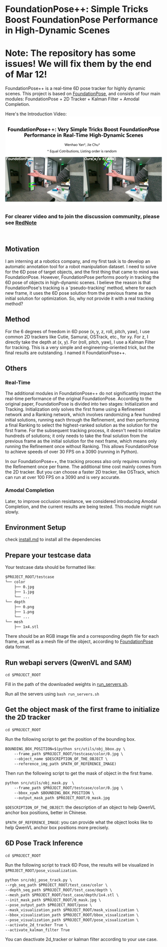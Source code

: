 # FoundationPose++: Simple Tricks Boost FoundationPose Performance in High-Dynamic Scenes
# Note: The repository has some issues! We will fix them by the end of Mar 12!

FoundationPose++ is a real-time 6D pose tracker for highly dynamic scenes. 
This project is based on [FoundationPose](https://github.com/NVlabs/FoundationPose), and consists of four main modules: FoundationPose + 2D Tracker + Kalman Filter + Amodal Completion.

Here's the Introduction Video:
[![FoundationPose++](.figs/FoundationPose++.png)](https://private-user-images.githubusercontent.com/105377443/421755163-34d1015c-8362-4f2d-a326-e45f9b873549.mp4?jwt=eyJhbGciOiJIUzI1NiIsInR5cCI6IkpXVCJ9.eyJpc3MiOiJnaXRodWIuY29tIiwiYXVkIjoicmF3LmdpdGh1YnVzZXJjb250ZW50LmNvbSIsImtleSI6ImtleTUiLCJleHAiOjE3NDE3NjQ5MjksIm5iZiI6MTc0MTc2NDYyOSwicGF0aCI6Ii8xMDUzNzc0NDMvNDIxNzU1MTYzLTM0ZDEwMTVjLTgzNjItNGYyZC1hMzI2LWU0NWY5Yjg3MzU0OS5tcDQ_WC1BbXotQWxnb3JpdGhtPUFXUzQtSE1BQy1TSEEyNTYmWC1BbXotQ3JlZGVudGlhbD1BS0lBVkNPRFlMU0E1M1BRSzRaQSUyRjIwMjUwMzEyJTJGdXMtZWFzdC0xJTJGczMlMkZhd3M0X3JlcXVlc3QmWC1BbXotRGF0ZT0yMDI1MDMxMlQwNzMwMjlaJlgtQW16LUV4cGlyZXM9MzAwJlgtQW16LVNpZ25hdHVyZT1jODQxNTE1MTYyZjRkYzc0ZTBiM2NjZWM3NTgxOTY0NzU0NTRhNzViMmE2MTQ5Mzc2MDdmZTVmMDFhNDNkZmZkJlgtQW16LVNpZ25lZEhlYWRlcnM9aG9zdCJ9.AkrXNIeBm3NNUNus6aCZpwG28aCviowF5pzlajR-Yhg)

### For clearer video and to join the discussion community, please see [RedNote](https://www.xiaohongshu.com/discovery/item/67ce169b000000001201e203?source=webshare&xhsshare=pc_web&xsec_token=ABTzV32iwDLsRWKQcjSq_uNKS-7_ZXxHxrXb73L3UGnOI=&xsec_source=pc_share)

<br>

## Motivation

I am interning at a robotics company, and my first task is to develop an automatic annotation tool for a robot manipulation dataset. I need to solve for the 6D pose of target objects, and the first thing that came to mind was FoundationPose. However, FoundationPose performs poorly in tracking the 6D pose of objects in high-dynamic scenes. I believe the reason is that FoundationPose's tracking is a 'pseudo-tracking' method, where for each new frame, it uses the 6D pose solution from the previous frame as the initial solution for optimization. So, why not provide it with a real tracking method?

## Method
For the 6 degrees of freedom in 6D pose (x, y, z, roll, pitch, yaw), I use common 2D trackers like Cutie, Samurai, OSTrack, etc., for xy. For z, I directly take the depth at (x, y). For (roll, pitch, yaw), I use a Kalman Filter for tracking. This is a very simple and engineering-oriented trick, but the final results are outstanding. I named it FoundationPose++.

## Others
### Real-Time
The additional modules in FoundationPose++ do not significantly impact the real-time performance of the original FoundationPose. According to the original paper, FoundationPose is divided into two stages: Initialization and Tracking. Initialization only solves the first frame using a Refinement network and a Ranking network, which involves randomizing a few hundred initial solutions, running each through the Refinement, and then performing a final Ranking to select the highest-ranked solution as the solution for the first frame. For the subsequent tracking process, it doesn't need to initialize hundreds of solutions; it only needs to take the final solution from the previous frame as the initial solution for the next frame, which means only running the Refinement once without Ranking. This allows FoundationPose to achieve speeds of over 30 FPS on a 3090 (running in Python).

In our FoundationPose++, the tracking process also only requires running the Refinement once per frame. The additional time cost mainly comes from the 2D tracker. But you can choose a faster 2D tracker, like OSTrack, which can run at over 100 FPS on a 3090 and is very accurate.

### Amodal Completion
Later, to improve occlusion resistance, we considered introducing Amodal Completion, and the current results are being tested. This module might run slowly.

## Environment Setup
check [install.md](./Install.md) to install all the dependencies

## Prepare your testcase data
Your testcase data should be formatted like:
```
$PROJECT_ROOT/testcase
└── color
    ├── 0.jpg
    ├── 1.jpg
    └── ...
└── depth
    ├── 0.png
    ├── 1.png
    └── ...
└── mesh
    ├── 1x4.stl
```
There should be an RGB image file and a corresponding depth file for each frame, as well as a mesh file of the object, according to [FoundationPose](https://github.com/NVlabs/FoundationPose) data format.

## Run webapi servers (QwenVL and SAM)
`cd $PROJECT_ROOT`

Fill in the path of the downloaded weights in [run_servers.sh](./run_servers.sh).

Run all the servers using `bash run_servers.sh`

## Get the object mask of the first frame to initialize the 2D tracker
 `cd $PROJECT_ROOT`

Run the following script to get the position of the bounding box.
```
BOUNDING_BOX_POSITION=$(python src/utils/obj_bbox.py \
    --frame_path $PROJECT_ROOT/testcase/color/0.jpg \
    --object_name $DESCRIPTION_OF_THE_OBJECT \
    --reference_img_path $PATH_OF_REFERENCE_IMAGE)
```

Then run the following script to get the mask of object in the first frame.
```
python src/utils/obj_mask.py  \
    --frame_path $PROJECT_ROOT/testcase/color/0.jpg \
    --bbox_xywh $BOUNDING_BOX_POSITION \
    --output_mask_path $PROJECT_ROOT/0_mask.jpg
```

`$DESCRIPTION_OF_THE_OBJECT`: the description of an object to help QwenVL anchor box positions, better in Chinese.

`$PATH_OF_REFERENCE_IMAGE`: you can provide what the object looks like to help QwenVL anchor box positions more precisely.

## 6D Pose Track Inference
 `cd $PROJECT_ROOT`

Run the following script to track 6D Pose, the results will be visualized in `$PROJECT_ROOT/pose_visualization`.
```
python src/obj_pose_track.py \
--rgb_seq_path $PROJECT_ROOT/test_case/color \
--depth_seq_path $PROJECT_ROOT/test_case/depth \
--mesh_path $PROJECT_ROOT/test_case/depth/1x4.stl \
--init_mask_path $PROJECT_ROOT/0_mask.jpg \
--pose_output_path $PROJECT_ROOT/pose \
--mask_visualization_path $PROJECT_ROOT/mask_visualization \
--bbox_visualization_path $PROJECT_ROOT/bbox_visualization \
--pose_visualization_path $PROJECT_ROOT/pose_visualization \
--activate_2d_tracker True \
--activate_kalman_filter True
```

You can deactivate 2d_tracker or kalman filter according to your use case.